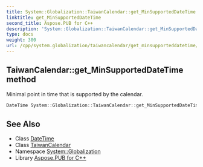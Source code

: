 ```yaml
---
title: System::Globalization::TaiwanCalendar::get_MinSupportedDateTime method
linktitle: get_MinSupportedDateTime
second_title: Aspose.PUB for C++
description: 'System::Globalization::TaiwanCalendar::get_MinSupportedDateTime method. Minimal point in time that is supported by the calendar in C++.'
type: docs
weight: 300
url: /cpp/system.globalization/taiwancalendar/get_minsupporteddatetime/
---
```

## TaiwanCalendar::get_MinSupportedDateTime method


Minimal point in time that is supported by the calendar.

```cpp
DateTime System::Globalization::TaiwanCalendar::get_MinSupportedDateTime() const override
```

## See Also

* Class [DateTime](../../../system/datetime/)
* Class [TaiwanCalendar](../)
* Namespace [System::Globalization](../../)
* Library [Aspose.PUB for C++](../../../)
